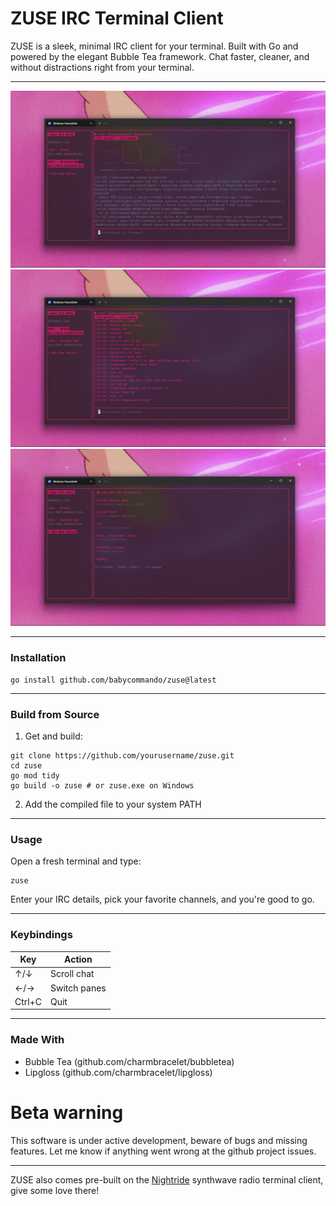 # ZUSE IRC Terminal Client

ZUSE is a sleek, minimal IRC client for your terminal. Built with Go and powered by the elegant Bubble Tea framework. Chat faster, cleaner, and without distractions right from your terminal.

---

![ZUSE Screenshot 1](assets/img1.png)
![ZUSE Screenshot 2](assets/img2.png)
![ZUSE Screenshot 3](assets/img3.png)

---

### Installation

```
go install github.com/babycommando/zuse@latest
```

---
### Build from Source

1. Get and build:
```
git clone https://github.com/yourusername/zuse.git
cd zuse
go mod tidy
go build -o zuse # or zuse.exe on Windows
```

2. Add the compiled file to your system PATH

---

### Usage

Open a fresh terminal and type:
```
zuse
```

Enter your IRC details, pick your favorite channels, and you're good to go.

---

### Keybindings

| Key     | Action            |
|---------|-------------------|
| ↑/↓     | Scroll chat       |
| ←/→     | Switch panes      |
| Ctrl+C  | Quit              |

---

### Made With

- Bubble Tea (github.com/charmbracelet/bubbletea)
- Lipgloss (github.com/charmbracelet/lipgloss)

# Beta warning
This software is under active development, beware of bugs and missing features.
Let me know if anything went wrong at the github project issues.

---

ZUSE also comes pre-built on the [Nightride](https://github.com/babycommando/nightride-cli) synthwave radio terminal client, give some love there!